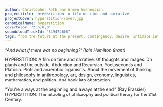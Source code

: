 ```yaml
---
author: Christopher Roth and Armen Avanessian
projectTitle: "HYPERSTITION: A film on time and narrative"
projectCover: hyperstition-cover.jpg
canonicalName: hyperstition
coverColor: "255,0,0"
soundcloudTrackId: "349474606"
tags: from the future at the present, contingency, desire, intimate interfaces, mother-machine, cyberfeminism, outsourcing, corridor anomalies
---
```


_"And what if there was no beginning?" (Iain Hamilton Grant)_  

HYPERSTITION: A film on time and narrative. Of thoughts and images. On plants and the outside. Abduction and Recursion. Yoctoseconds and Platonia. Plots and anaerobic organisms. About the movement of thinking and philosophy in anthropology, art, design, economy, linguistics, mathematics, and politics. And back into abstraction. 

"You're always at the beginning and always at the end." (Ray Brassier) HYPERSTITION: The retooling of philosophy and political theory for the 21st Century.
